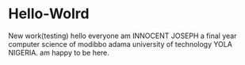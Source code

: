 # Hello-Wolrd
New work(testing)
hello everyone am INNOCENT JOSEPH
a final year computer science of 
modibbo adama university of technology YOLA
NIGERIA.
am happy to be here.

